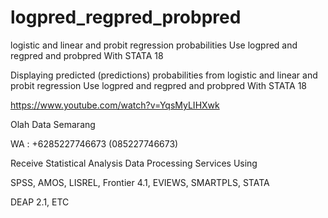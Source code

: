 # logpred_regpred_probpred
logistic and linear and probit regression probabilities Use logpred and regpred and probpred With STATA 18

Displaying predicted (predictions) probabilities from logistic and linear and probit regression Use logpred and regpred and probpred With STATA 18

https://www.youtube.com/watch?v=YqsMyLIHXwk

Olah Data Semarang

WA : +6285227746673 (085227746673)

Receive Statistical Analysis Data Processing Services Using

SPSS, AMOS, LISREL, Frontier 4.1, EVIEWS, SMARTPLS, STATA

DEAP 2.1, ETC
